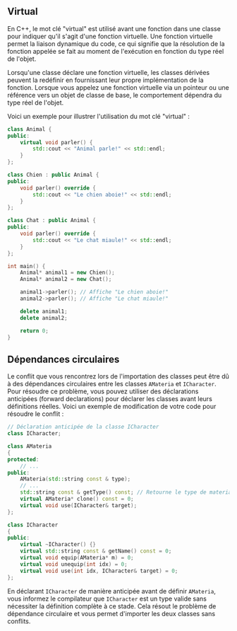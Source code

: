 
## Virtual

En C++, le mot clé "virtual" est utilisé avant une fonction dans une classe pour indiquer qu'il s'agit d'une fonction virtuelle. Une fonction virtuelle permet la liaison dynamique du code, ce qui signifie que la résolution de la fonction appelée se fait au moment de l'exécution en fonction du type réel de l'objet.

Lorsqu'une classe déclare une fonction virtuelle, les classes dérivées peuvent la redéfinir en fournissant leur propre implémentation de la fonction. Lorsque vous appelez une fonction virtuelle via un pointeur ou une référence vers un objet de classe de base, le comportement dépendra du type réel de l'objet.

Voici un exemple pour illustrer l'utilisation du mot clé "virtual" :

```cpp
class Animal {
public:
    virtual void parler() {
        std::cout << "Animal parle!" << std::endl;
    }
};

class Chien : public Animal {
public:
    void parler() override {
        std::cout << "Le chien aboie!" << std::endl;
    }
};

class Chat : public Animal {
public:
    void parler() override {
        std::cout << "Le chat miaule!" << std::endl;
    }
};

int main() {
    Animal* animal1 = new Chien();
    Animal* animal2 = new Chat();

    animal1->parler(); // Affiche "Le chien aboie!"
    animal2->parler(); // Affiche "Le chat miaule!"

    delete animal1;
    delete animal2;

    return 0;
}
```

## Dépendances circulaires

Le conflit que vous rencontrez lors de l'importation des classes peut être dû à des dépendances circulaires entre les classes `AMateria` et `ICharacter`. Pour résoudre ce problème, vous pouvez utiliser des déclarations anticipées (forward declarations) pour déclarer les classes avant leurs définitions réelles. Voici un exemple de modification de votre code pour résoudre le conflit :

```cpp
// Déclaration anticipée de la classe ICharacter
class ICharacter;

class AMateria
{
protected:
    // ...
public:
    AMateria(std::string const & type);
    // ...
    std::string const & getType() const; // Retourne le type de materia
    virtual AMateria* clone() const = 0;
    virtual void use(ICharacter& target);
};

class ICharacter
{
public:
    virtual ~ICharacter() {}
    virtual std::string const & getName() const = 0;
    virtual void equip(AMateria* m) = 0;
    virtual void unequip(int idx) = 0;
    virtual void use(int idx, ICharacter& target) = 0;
};
```

En déclarant `ICharacter` de manière anticipée avant de définir `AMateria`, vous informez le compilateur que `ICharacter` est un type valide sans nécessiter la définition complète à ce stade. Cela résout le problème de dépendance circulaire et vous permet d'importer les deux classes sans conflits.